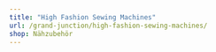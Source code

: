 ```yaml
---
title: "High Fashion Sewing Machines"
url: /grand-junction/high-fashion-sewing-machines/
shop: Nähzubehör
---
```

